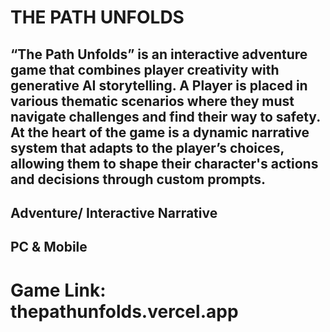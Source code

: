 # THE PATH UNFOLDS

## “The Path Unfolds” is an interactive adventure game that combines player creativity with generative AI storytelling. A Player is placed in various thematic scenarios where they must navigate challenges and find their way to safety. At the heart of the game is a dynamic narrative system that adapts to the player’s choices, allowing them to shape their character's actions and decisions through custom prompts.

## Adventure/ Interactive Narrative

## PC & Mobile

# Game Link: thepathunfolds.vercel.app
